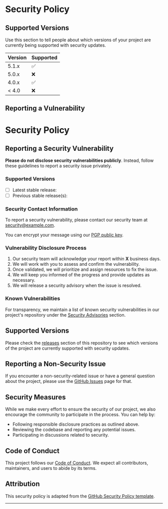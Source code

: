 # Security Policy

## Supported Versions

Use this section to tell people about which versions of your project are
currently being supported with security updates.

| Version | Supported          |
| ------- | ------------------ |
| 5.1.x   | :white_check_mark: |
| 5.0.x   | :x:                |
| 4.0.x   | :white_check_mark: |
| < 4.0   | :x:                |

## Reporting a Vulnerability
# Security Policy

## Reporting a Security Vulnerability

**Please do not disclose security vulnerabilities publicly**. Instead, follow these guidelines to report a security issue privately.

### Supported Versions

- [ ] Latest stable release: 
- [ ] Previous stable release(s):

### Security Contact Information

To report a security vulnerability, please contact our security team at [security@example.com](mailto:security@example.com).

You can encrypt your message using our [PGP public key](link-to-pgp-key.asc).

### Vulnerability Disclosure Process

1. Our security team will acknowledge your report within **X** business days.
2. We will work with you to assess and confirm the vulnerability.
3. Once validated, we will prioritize and assign resources to fix the issue.
4. We will keep you informed of the progress and provide updates as necessary.
5. We will release a security advisory when the issue is resolved.

### Known Vulnerabilities

For transparency, we maintain a list of known security vulnerabilities in our project's repository under the [Security Advisories](/security/advisories) section.

## Supported Versions

Please check the [releases](https://github.com/DDimov03/DDimov03.github.io/releases) section of this repository to see which versions of the project are currently supported with security updates.

## Reporting a Non-Security Issue

If you encounter a non-security-related issue or have a general question about the project, please use the [GitHub Issues](https://github.com/DDimov03/DDimov03.github.io/issues) page for that.

## Security Measures

While we make every effort to ensure the security of our project, we also encourage the community to participate in the process. You can help by:

- Following responsible disclosure practices as outlined above.
- Reviewing the codebase and reporting any potential issues.
- Participating in discussions related to security.

## Code of Conduct

This project follows our [Code of Conduct](CODE_OF_CONDUCT.md). We expect all contributors, maintainers, and users to abide by its terms.

## Attribution

This security policy is adapted from the [GitHub Security Policy template](https://docs.github.com/en/free-pro-team@latest/github/managing-security-vulnerabilities/adding-a-security-policy-to-your-repository).

---
